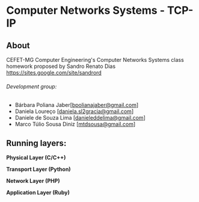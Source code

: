 # **Computer Networks Systems - TCP-IP**

## **About**

CEFET-MG Computer Engineering's Computer Networks Systems class homework proposed by Sandro Renato Dias https://sites.google.com/site/sandrord

###### Development group: 

- Bárbara Poliana Jaber[bpolianajaber@gmail.com]
- Daniela Loureço [daniela.sl2gracia@gmail.com]
- Daniele de Souza Lima [danieleddelima@gmail.com]
- Marco Túlio Sousa Diniz [mtdsousa@gmail.com]

## **Running layers:**

**Physical Layer (C/C++)**
  
**Transport Layer (Python)**
  
**Network Layer (PHP)**
  
**Application Layer (Ruby)**
